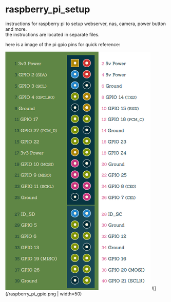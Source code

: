 # raspberry_pi_setup
instructions for raspberry pi to setup webserver, nas, camera, power button and more. \
the instructions are located in separate files.

here is a image of the pi gpio pins for quick reference:

<img src="/raspberry_pi_gpio.png" >
![](/raspberry_pi_gpio.png | width=50)
